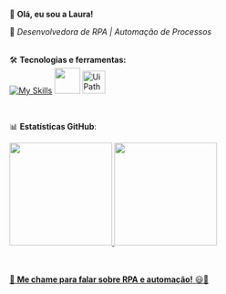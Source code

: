 👋 **Olá, eu sou a Laura!** 

🚀 *Desenvolvedora de RPA | Automação de Processos* <br><br>

🛠️ **Tecnologias e ferramentas:**<br>
[![My Skills](https://skillicons.dev/icons?i=py,selenium,bots)](https://skillicons.dev) <img src="https://cdn.jsdelivr.net/gh/devicons/devicon@latest/icons/pandas/pandas-original-wordmark.svg" height="45" weight="45"/> <img src="https://companieslogo.com/img/orig/PATH-4f96bcbf.png?t=1720244493" alt="UiPath" height="40"/>

<br>

📊 **Estatísticas GitHub**:

<div>
<a href="https://github.com/laurabonilha">
<img loading="lazy" height="180em" src="https://github-readme-stats.vercel.app/api/top-langs/?username=laurabonilha&layout=compact&langs_count=7&theme=dracula"/>
<img loading="lazy" height="180em" src="https://github-readme-stats.vercel.app/api?username=laurabonilha&show_icons=true&theme=dracula&include_all_commits=true&count_private=true"/>
</div>

<br><br>
💬 **Me chame para falar sobre RPA e automação!** 😃🚀

